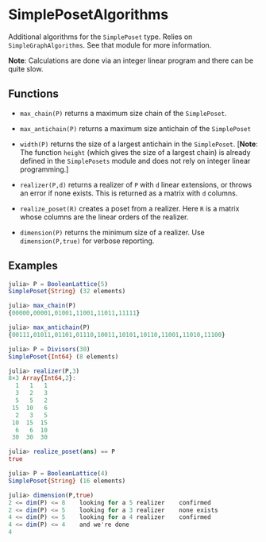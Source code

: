 # SimplePosetAlgorithms

Additional algorithms for the `SimplePoset` type. Relies on
`SimpleGraphAlgorithms`. See that module for more information.

**Note**: Calculations are done via an integer linear program and
  there can be quite slow.

## Functions

* `max_chain(P)` returns a maximum size chain of the `SimplePoset`.

* `max_antichain(P)` returns a maximum size antichain of the
`SimplePoset`

* `width(P)` returns the size of a largest antichain in the
  `SimplePoset`. [**Note**: The function `height` (which gives the size
  of a largest chain) is already defined in the `SimplePosets` module
  and does not rely on integer linear programming.]

* `realizer(P,d)` returns a realizer of `P` with `d` linear extensions,
or throws an error if none exists. This is returned as a matrix with
`d` columns.

* `realize_poset(R)` creates a poset from a realizer. Here `R` is a
matrix whose columns are the linear orders of the realizer.

* `dimension(P)` returns the minimum size of a realizer. Use
`dimension(P,true)` for verbose reporting.

## Examples

```julia
julia> P = BooleanLattice(5)
SimplePoset{String} (32 elements)

julia> max_chain(P)
{00000,00001,01001,11001,11011,11111}

julia> max_antichain(P)
{00111,01011,01101,01110,10011,10101,10110,11001,11010,11100}

julia> P = Divisors(30)
SimplePoset{Int64} (8 elements)

julia> realizer(P,3)
8×3 Array{Int64,2}:
  1   1   1
  3   2   3
  5   5   2
 15  10   6
  2   3   5
 10  15  15
  6   6  10
 30  30  30

julia> realize_poset(ans) == P
true

julia> P = BooleanLattice(4)
SimplePoset{String} (16 elements)

julia> dimension(P,true)
2 <= dim(P) <= 8	looking for a 5 realizer	confirmed
2 <= dim(P) <= 5	looking for a 3 realizer	none exists
4 <= dim(P) <= 5	looking for a 4 realizer	confirmed
4 <= dim(P) <= 4	and we're done
4
```
